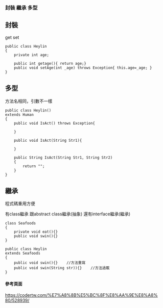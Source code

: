 
### 封裝 繼承 多型 ###

## 封裝

get set

    public class Heylin
    {
        private int age;

        public int getage(){ return age;}
        public void setAge(int _age) throws Exception{ this.age=_age; }
    }

## 多型

方法名相同，引數不一樣

    public class Heylin()
    extends Human
    {
        public void IsAct() throws Exception{

        }

        public void IsAct(String Str1){

        }

        public String IsAct(String Str1, String Str2)
        {
            return "";
        }
    }

## 繼承

程式碼重用方便

有class繼承
跟abstract class繼承(抽象)
還有interface繼承(繼承)

    class Seafoods
    {
        private void eat(){}
        public void swin(){}
    }

    public class Heylin
    extends Seafoods
    {
        public void swin(){}    //方法重寫
        public void swin(String str)){}    //方法過載
    }

#### 參考頁面 ####

https://codertw.com/%E7%A8%8B%E5%BC%8F%E8%AA%9E%E8%A8%80/528939/